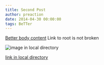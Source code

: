 ```yaml
---
title: Second Post
author: preaction
date: 2014-04-30 00:00:00
tags: BeTTer
---
```

[Better body content](/) Link to root is not broken

![image in local directory](image.jpg)

[link in local directory](recipe.html)
